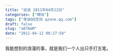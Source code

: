 ```yaml
---
title: "说说 2011年04月12日"
categories: ["嘀咕"]
tags: ["来自QQ空间 qzone.qq.com"]
draft: false
slug: "a07AmM"
date: "2011-04-12 08:27:50"
---
```


我能想到的浪漫的事，就是我们一个人出只手打五笔。
